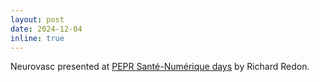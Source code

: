 ```yaml
---
layout: post
date: 2024-12-04
inline: true
---
```


Neurovasc presented at [PEPR Santé-Numérique days](https://www.linkedin.com/posts/pepr-sant%C3%A9-num%C3%A9rique_france2030-donnaezes-m4di-activity-7270110445200420864-xZle) by Richard Redon. 
